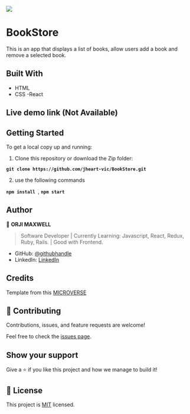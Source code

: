 ![](https://img.shields.io/badge/Microverse-blueviolet)

# BookStore

This is an app that displays a list of books, allow users add a book and remove a selected book.

## Built With

- HTML
- CSS
  -React

## Live demo link (Not Available)

## Getting Started

To get a local copy up and running:

1. Clone this repository or download the Zip folder:

**`git clone https://github.com/jheart-vic/BookStore.git`**

2. use the following commands

**`npm install `**,
**`npm start`**

## Author

👤 **ORJI MAXWELL**

> Software Developer | Currently Learning: Javascript, React, Redux, Ruby, Rails. | Good with Frontend.

- GitHub: [@githubhandle](https://github.com/Maxwell011)
- LinkedIn: [LinkedIn](https://www.linkedin.com/in/chukwuemeka-orji-50b766241/)

## Credits

Template from this [MICROVERSE](https://www.microverse.org/)

## 🤝 Contributing

Contributions, issues, and feature requests are welcome!

Feel free to check the [issues page](https://github.com/jheart-vic/BookStore/issues).

## Show your support

Give a ⭐️ if you like this project and how we manage to build it!

## 📝 License

This project is [MIT](./MIT.md) licensed.
